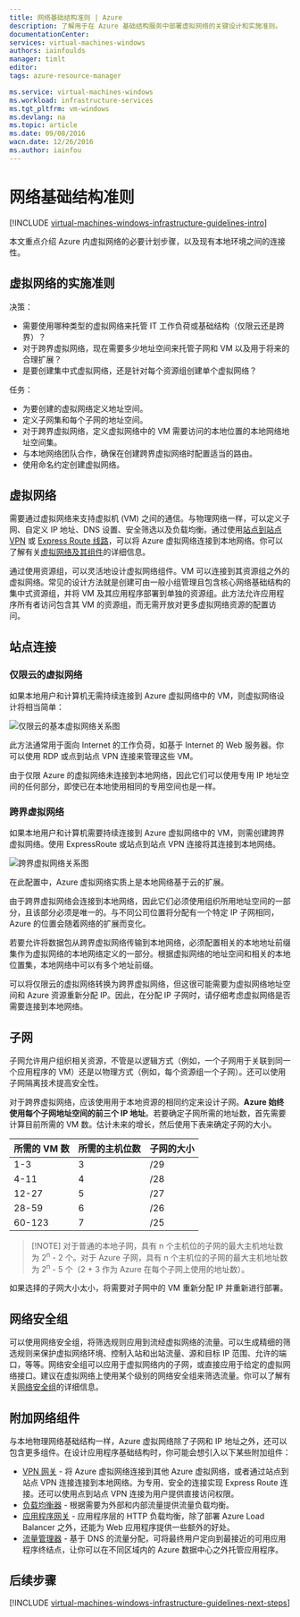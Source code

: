 ```yaml
---
title: 网络基础结构准则 | Azure
description: 了解用于在 Azure 基础结构服务中部署虚拟网络的关键设计和实施准则。
documentationCenter: 
services: virtual-machines-windows
authors: iainfoulds
manager: timlt
editor: 
tags: azure-resource-manager

ms.service: virtual-machines-windows
ms.workload: infrastructure-services
ms.tgt_pltfrm: vm-windows
ms.devlang: na
ms.topic: article
ms.date: 09/08/2016
wacn.date: 12/26/2016
ms.author: iainfou
---
```


# 网络基础结构准则

[!INCLUDE [virtual-machines-windows-infrastructure-guidelines-intro](../../includes/virtual-machines-windows-infrastructure-guidelines-intro.md)]

本文重点介绍 Azure 内虚拟网络的必要计划步骤，以及现有本地环境之间的连接性。

## 虚拟网络的实施准则

决策：

- 需要使用哪种类型的虚拟网络来托管 IT 工作负荷或基础结构（仅限云还是跨界）？
- 对于跨界虚拟网络，现在需要多少地址空间来托管子网和 VM 以及用于将来的合理扩展？
- 是要创建集中式虚拟网络，还是针对每个资源组创建单个虚拟网络？

任务：

- 为要创建的虚拟网络定义地址空间。
- 定义子网集和每个子网的地址空间。
- 对于跨界虚拟网络，定义虚拟网络中的 VM 需要访问的本地位置的本地网络地址空间集。
- 与本地网络团队合作，确保在创建跨界虚拟网络时配置适当的路由。
- 使用命名约定创建虚拟网络。

## 虚拟网络

需要通过虚拟网络来支持虚拟机 (VM) 之间的通信。与物理网络一样，可以定义子网、自定义 IP 地址、DNS 设置、安全筛选以及负载均衡。通过使用[站点到站点 VPN](../vpn-gateway/vpn-gateway-about-vpngateways.md) 或 [Express Route 线路](../expressroute/expressroute-introduction.md)，可以将 Azure 虚拟网络连接到本地网络。你可以了解有关[虚拟网络及其组件](../virtual-network/virtual-networks-overview.md)的详细信息。

通过使用资源组，可以灵活地设计虚拟网络组件。VM 可以连接到其资源组之外的虚拟网络。常见的设计方法就是创建可由一般小组管理且包含核心网络基础结构的集中式资源组，并将 VM 及其应用程序部署到单独的资源组。此方法允许应用程序所有者访问包含其 VM 的资源组，而无需开放对更多虚拟网络资源的配置访问。

## 站点连接

### 仅限云的虚拟网络
如果本地用户和计算机无需持续连接到 Azure 虚拟网络中的 VM，则虚拟网络设计将相当简单：

![仅限云的基本虚拟网络关系图](./media/virtual-machines-common-infrastructure-service-guidelines/vnet01.png)  

此方法通常用于面向 Internet 的工作负荷，如基于 Internet 的 Web 服务器。你可以使用 RDP 或点到站点 VPN 连接来管理这些 VM。

由于仅限 Azure 的虚拟网络未连接到本地网络，因此它们可以使用专用 IP 地址空间的任何部分，即使已在本地使用相同的专用空间也是一样。

### 跨界虚拟网络
如果本地用户和计算机需要持续连接到 Azure 虚拟网络中的 VM，则需创建跨界虚拟网络。使用 ExpressRoute 或站点到站点 VPN 连接将其连接到本地网络。

![跨界虚拟网络关系图](./media/virtual-machines-common-infrastructure-service-guidelines/vnet02.png)

在此配置中，Azure 虚拟网络实质上是本地网络基于云的扩展。

由于跨界虚拟网络会连接到本地网络，因此它们必须使用组织所用地址空间的一部分，且该部分必须是唯一的。与不同公司位置将分配有一个特定 IP 子网相同，Azure 的位置会随着网络的扩展而变化。

若要允许将数据包从跨界虚拟网络传输到本地网络，必须配置相关的本地地址前缀集作为虚拟网络的本地网络定义的一部分。根据虚拟网络的地址空间和相关的本地位置集，本地网络中可以有多个地址前缀。

可以将仅限云的虚拟网络转换为跨界虚拟网络，但这很可能需要为虚拟网络地址空间和 Azure 资源重新分配 IP。因此，在分配 IP 子网时，请仔细考虑虚拟网络是否需要连接到本地网络。

## 子网
子网允许用户组织相关资源，不管是以逻辑方式（例如，一个子网用于关联到同一个应用程序的 VM）还是以物理方式（例如，每个资源组一个子网）。还可以使用子网隔离技术提高安全性。

对于跨界虚拟网络，应该使用用于本地资源的相同约定来设计子网。**Azure 始终使用每个子网地址空间的前三个 IP 地址**。若要确定子网所需的地址数，首先需要计算目前所需的 VM 数。估计未来的增长，然后使用下表来确定子网的大小。

所需的 VM 数 | 所需的主机位数 | 子网的大小
--- | --- | ---
1-3 | 3 | /29
4-11 | 4 | /28
12-27 | 5 | /27
28-59 | 6 | /26
60-123 | 7 | /25

> [!NOTE] 对于普通的本地子网，具有 n 个主机位的子网的最大主机地址数为 2<sup>n</sup> - 2 个。对于 Azure 子网，具有 n 个主机位的子网的最大主机地址数为 2<sup>n</sup> - 5 个（2 + 3 作为 Azure 在每个子网上使用的地址数）。

如果选择的子网大小太小，将需要对子网中的 VM 重新分配 IP 并重新进行部署。

## 网络安全组
可以使用网络安全组，将筛选规则应用到流经虚拟网络的流量。可以生成精细的筛选规则来保护虚拟网络环境、控制入站和出站流量、源和目标 IP 范围、允许的端口，等等。网络安全组可以应用于虚拟网络内的子网，或直接应用于给定的虚拟网络接口。建议在虚拟网络上使用某个级别的网络安全组来筛选流量。你可以了解有关[网络安全组](../virtual-network/virtual-networks-nsg.md)的详细信息。

## 附加网络组件
与本地物理网络基础结构一样，Azure 虚拟网络除了子网和 IP 地址之外，还可以包含更多组件。在设计应用程序基础结构时，你可能会想引入以下某些附加组件：

- [VPN 网关](../vpn-gateway/vpn-gateway-about-vpngateways.md) - 将 Azure 虚拟网络连接到其他 Azure 虚拟网络，或者通过站点到站点 VPN 连接连接到本地网络。为专用、安全的连接实现 Express Route 连接。还可以使用点到站点 VPN 连接为用户提供直接访问权限。
- [负载均衡器](../load-balancer/load-balancer-overview.md) - 根据需要为外部和内部流量提供流量负载均衡。
- [应用程序网关](../application-gateway/application-gateway-introduction.md) - 应用程序层的 HTTP 负载均衡，除了部署 Azure Load Balancer 之外，还能为 Web 应用程序提供一些额外的好处。
- [流量管理器](../traffic-manager/traffic-manager-overview.md) - 基于 DNS 的流量分配，可将最终用户定向到最接近的可用应用程序终结点，让你可以在不同区域内的 Azure 数据中心之外托管应用程序。

## <a name="next-steps"></a>后续步骤

[!INCLUDE [virtual-machines-windows-infrastructure-guidelines-next-steps](../../includes/virtual-machines-windows-infrastructure-guidelines-next-steps.md)]

<!---HONumber=Mooncake_Quality_Review_1215_2016-->